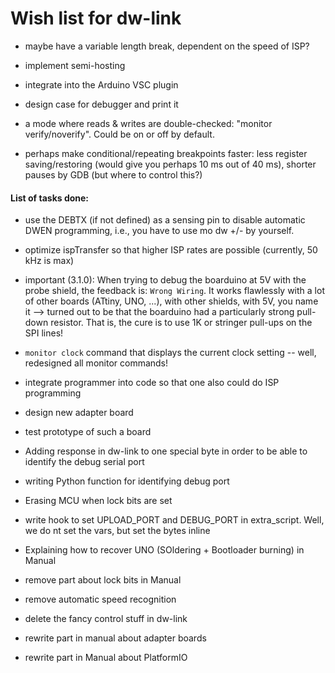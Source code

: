 # Wish list for dw-link

* maybe have a variable length break, dependent on the speed of ISP?

* implement semi-hosting

* integrate into the Arduino VSC plugin

* design case for debugger and print it

* a mode where reads & writes are double-checked: "monitor
  verify/noverify". Could be on or off by default.

* perhaps make conditional/repeating breakpoints faster: less register saving/restoring (would give you perhaps 10 ms out of 40 ms), shorter pauses by GDB (but where to control this?)

  



#### List of tasks done:

* use the DEBTX (if not defined) as a sensing pin to disable automatic DWEN programming, i.e., you have to use mo dw +/- by yourself.

* optimize ispTransfer so that higher ISP rates are possible (currently, 50 kHz is max)

* important (3.1.0): When trying to debug the boarduino at 5V with the probe shield, the feedback
  is: `Wrong Wiring`. It works flawlessly with a lot of other boards (ATtiny,
  UNO, ...), with other shields, with 5V, you name it --> turned out to be that the boarduino had a particularly strong pull-down resistor. That is, the cure is to use 1K or stringer pull-ups on the SPI lines!

* `monitor clock` command that displays the current clock setting --
  well, redesigned all monitor commands! 

* integrate programmer into code so that one also could do ISP programming

* design new adapter board
* test prototype of such  a board

* Adding response in dw-link to one special byte in order to be able to identify the debug serial port
* writing Python function for identifying debug port

* Erasing MCU when lock bits are set
* write hook to set UPLOAD\_PORT and DEBUG\_PORT in extra\_script. Well, we do nt set the vars, but set the bytes inline
* Explaining how to recover UNO (SOldering + Bootloader burning) in Manual
* remove part about lock bits in Manual
* remove automatic speed recognition
* delete the fancy control stuff in dw-link
* rewrite part in manual about adapter boards
* rewrite part in Manual about PlatformIO



